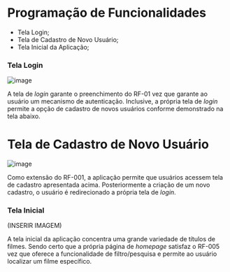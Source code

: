 # Programação de Funcionalidades

- Tela Login;
- Tela de Cadastro de Novo Usuário;
- Tela Inicial da Aplicação;

### Tela Login

![image](https://github.com/ICEI-PUC-Minas-PMV-ADS/pmv-ads-2023-1-e1-proj-web-t12-movie-manager/assets/100796561/2f8dfec1-9fed-44bd-901d-3fee990c1f8c)

A tela de _login_ garante o preenchimento do RF-01 vez que garante ao usuário um mecanismo de autenticação. Inclusive, a própria tela de _login_ permite a opção de cadastro de novos usuários conforme demonstrado na tela abaixo.

# Tela de Cadastro de Novo Usuário

![image](https://github.com/ICEI-PUC-Minas-PMV-ADS/pmv-ads-2023-1-e1-proj-web-t12-movie-manager/assets/100796561/5363839b-6657-4b6e-881f-b45d4b86688b)

Como extensão do RF-001, a aplicação permite que usuários acessem tela de cadastro apresentada acima. Posteriormente a criação de um novo cadastro, o usuário é redirecionado a própria tela de _login_.

### Tela Inicial

(INSERIR IMAGEM)

A tela inicial da aplicação concentra uma grande variedade de títulos de filmes. Sendo certo que a própria página de _homepage_ satisfaz o RF-005 vez que oferece a funcionalidade de filtro/pesquisa e permite ao usuário localizar um filme específico.


